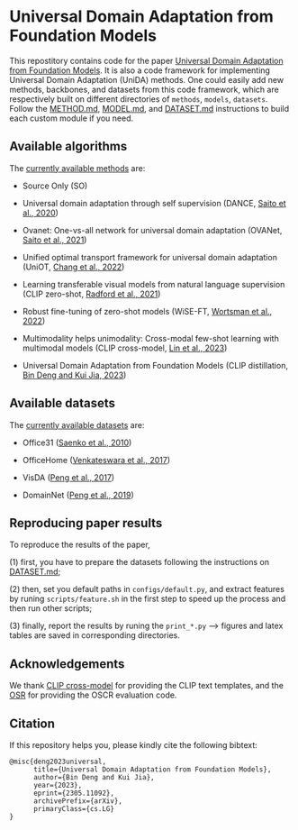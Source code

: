 # Universal Domain Adaptation from Foundation Models
This repostitory contains code for the paper [Universal Domain Adaptation from Foundation Models](https://arxiv.org/pdf/2305.11092.pdf). It is also a code framework for implementing Universal Domain Adaptation (UniDA) methods. One could easily add new methods, backbones, and datasets from this code framework, which are respectively built on different directories of `methods`, `models`, `datasets`. Follow the [METHOD.md](methods/METHOD.md), [MODEL.md](models/MODEL.md), and [DATASET.md](datasets/DATASET.md) instructions to build each custom module if you need.

## Available algorithms
The [currently available methods](methods) are:

* Source Only (SO)

* Universal domain adaptation through self supervision (DANCE, [Saito et al., 2020](https://github.com/VisionLearningGroup/DANCE))

* Ovanet: One-vs-all network for universal domain adaptation (OVANet, [Saito et al., 2021](https://github.com/VisionLearningGroup/OVANet))

* Unified optimal transport framework for universal domain adaptation (UniOT, [Chang et al., 2022](https://github.com/changwxx/UniOT-for-UniDA))

*  Learning transferable visual models from natural language supervision (CLIP zero-shot, [Radford et al., 2021](https://github.com/openai/CLIP))

* Robust fine-tuning of zero-shot models (WiSE-FT, [Wortsman et al., 2022](https://github.com/mlfoundations/wise-ft))

* Multimodality helps unimodality: Cross-modal few-shot learning with multimodal models (CLIP cross-model, [Lin et al., 2023](https://github.com/linzhiqiu/cross_modal_adaptation))

* Universal Domain Adaptation from Foundation Models (CLIP distillation, [Bin Deng and Kui Jia, 2023](https://github.com/szubing/uniood))

## Available datasets
The [currently available datasets](datasets) are:

* Office31 ([Saenko et al., 2010](https://link.springer.com/chapter/10.1007/978-3-642-15561-1_16))

* OfficeHome ([Venkateswara et al., 2017](https://arxiv.org/abs/1706.07522))

* VisDA ([Peng et al., 2017](https://arxiv.org/abs/1710.06924))

* DomainNet ([Peng et al., 2019](http://ai.bu.edu/M3SDA/))


## Reproducing paper results
To reproduce the results of the paper, 

(1) first, you have to prepare the datasets following the instructions on [DATASET.md](datasets/DATASET.md);

(2) then, set you default paths in `configs/default.py`, and extract features by runing `scripts/feature.sh` in the first step to speed up the process and then run other scripts;

(3) finally, report the results by runing the `print_*.py` --> figures and latex tables are saved in corresponding directories.

## Acknowledgements
We thank [CLIP cross-model](https://github.com/linzhiqiu/cross_modal_adaptation) for providing the CLIP text templates, and the [OSR](https://github.com/sgvaze/osr_closed_set_all_you_need) for providing the OSCR evaluation code.

## Citation
If this repository helps you, please kindly cite the following bibtext:

```
@misc{deng2023universal,
      title={Universal Domain Adaptation from Foundation Models}, 
      author={Bin Deng and Kui Jia},
      year={2023},
      eprint={2305.11092},
      archivePrefix={arXiv},
      primaryClass={cs.LG}
}
```